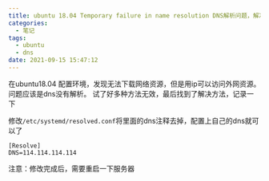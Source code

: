 ```yaml
---
title: ubuntu 18.04 Temporary failure in name resolution DNS解析问题，解决方法
categories:
  - 笔记
tags:
  - ubuntu
  - dns
date: 2021-09-15 15:47:12
---
```


在ubuntu18.04 配置环境，发现无法下载网络资源，但是用ip可以访问外网资源。问题应该是dns没有解析。
试了好多种方法无效，最后找到了解决方法，记录一下

修改`/etc/systemd/resolved.conf`将里面的dns注释去掉，配置上自己的dns就可以了
```
[Resolve]
DNS=114.114.114.114
```
注意：修改完成后，需要重启一下服务器